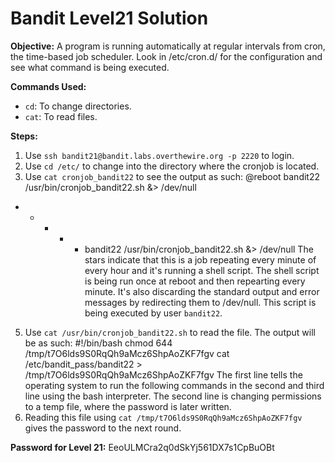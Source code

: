 # Bandit Level21 Solution

**Objective:** A program is running automatically at regular intervals from cron, the time-based job scheduler. Look 
in /etc/cron.d/ for the configuration and see what command is being executed.

**Commands Used:**
* `cd`: To change directories.
* `cat`: To read files.

**Steps:**
1.  Use `ssh bandit21@bandit.labs.overthewire.org -p 2220` to login.
2.  Use `cd /etc/` to change into the directory where the cronjob is located.
3.  Use `cat cronjob_bandit22` to see the output as such:
  @reboot bandit22 /usr/bin/cronjob_bandit22.sh &> /dev/null
  * * * * * bandit22 /usr/bin/cronjob_bandit22.sh &> /dev/null
   The stars indicate that this is a job repeating every minute of every hour and it's running a shell script. The shell
   script is being run once at reboot and then repearting every minute. It's also discarding the standard output and 
   error messages by redirecting them to /dev/null. This script is being executed by user `bandit22`.
5.  Use `cat /usr/bin/cronjob_bandit22.sh` to read the file. The output will be as such:
  #!/bin/bash
  chmod 644 /tmp/t7O6lds9S0RqQh9aMcz6ShpAoZKF7fgv
  cat /etc/bandit_pass/bandit22 > /tmp/t7O6lds9S0RqQh9aMcz6ShpAoZKF7fgv
  The first line tells the operating system to run the following commands in the second and third line using the bash 
  interpreter. The second line is changing permissions to a temp file, where the password is later written.
6.  Reading this file using `cat /tmp/t7O6lds9S0RqQh9aMcz6ShpAoZKF7fgv` gives the password to the next round.

**Password for Level 21:** EeoULMCra2q0dSkYj561DX7s1CpBuOBt
